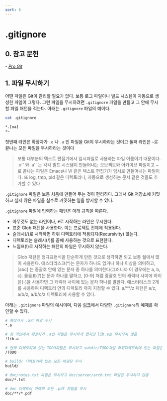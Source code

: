 ```yaml
---
sort: 6
---
```


# .gitignore

## 0. 참고 문헌

*- [Pro Git](https://git-scm.com/book/ko/v2)*

## 1. 파일 무시하기

어떤 파일은 Git이 관리할 필요가 없다. 보통 로그 파일이나 빌드 시스템이 자동으로 생성한 파일이 그렇다. 그런 파일을 무시하려면 `.gitignore` 파일을 만들고 그 안에 무시할 파일 패턴을 적는다. 아래는 `.gitignore` 파일의 예이다.

```bash
cat .gitignore

*.[oa]
*~
```

첫번째 라인은 확장자가 `.o` 나 `.a` 인 파일을 Git이 무시하라는 것이고 둘째 라인은 `~`로 끝나는 모든 파일을 무시하라는 것이다

> 보통 대부분의 텍스트 편집기에서 임시파일로 사용하는 파일 이름이기 때문이다. .o'' 와 .a'' 는 각각 빌드 시스템이 만들어내는 오브젝트와 아카이브 파일이고 ~ 로 끝나는 파일은 Emacs나 VI 같은 텍스트 편집기가 임시로 만들어내는 파일이다. 또 log, tmp, pid 같은 디렉토리나, 자동으로 생성하는 문서 같은 것들도 추가할 수 있다

`.gitignore` 파일은 보통 처음에 만들어 두는 것이 편리하다. 그래서 Git 저장소에 커밋하고 싶지 않은 파일을 실수로 커밋하는 일을 방지할 수 있다.

`.gitignore` 파일에 입력하는 패턴은 아래 규칙을 따른다.
* 아무것도 없는 라인이나, `#`로 시작하는 라인은 무시한다.
* 표준 Glob 패턴을 사용한다. 이는 프로젝트 전체에 적용된다.
* 슬래시(/)로 시작하면 하위 디렉토리에 적용되지(Recursivity) 않는다.
* 디렉토리는 슬래시(/)를 끝에 사용하는 것으로 표현한다.
* 느낌표(!)로 시작하는 패턴의 파일은 무시하지 않는다.

> Glob 패턴은 정규표현식을 단순하게 만든 것으로 생각하면 되고 보통 쉘에서 많이 사용한다. 애스터리스크(*)는 문자가 하나도 없거나 하나 이상을 의미하고, [abc] 는 중괄호 안에 있는 문자 중 하나를 의미한다(그러니까 이 경우에는 a, b, c). 물음표(?)는 문자 하나를 말하고, [0-9] 처럼 중괄호 안의 캐릭터 사이에 하이픈(-)을 사용하면 그 캐릭터 사이에 있는 문자 하나를 말한다. 애스터리스크 2개를 사용하여 디렉토리 안의 디렉토리 까지 지정할 수 있다. a/**/z 패턴은 a/z, a/b/z, a/b/c/z 디렉토리에 사용할 수 있다.

아래는 `.gitignore` 파일의 예시이며, 다음 [링크](https://github.com/github/gitignore)에서 다양한 `.gitignore`의 예제를 확인할 수 있다.

```bash
# 확장자가 .a인 파일 무시
*.a

# 윗 라인에서 확장자가 .a인 파일은 무시하게 했지만 lib.a는 무시하지 않음
!lib.a

# 현재 디렉토리에 있는 TODO파일은 무시하고 subdir/TODO처럼 하위디렉토리에 있는 파일은 무시하지 않음
/TODO

# build/ 디렉토리에 있는 모든 파일은 무시
build/

# doc/notes.txt 파일은 무시하고 doc/server/arch.txt 파일은 무시하지 않음
doc/*.txt

# doc 디렉토리 아래의 모든 .pdf 파일을 무시
doc/**/*.pdf
```

